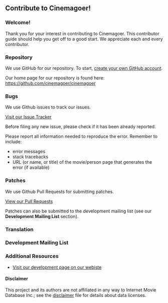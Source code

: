 

## Contribute to Cinemagoer!

### Welcome!

Thank you for your interest in contributing to Cinemagoer. This contributor guide should help you get off to a good start. We appreciate each and every contributor.

### Repository

We use GitHub for our repository. To start, [create your own GitHub account](https://github.com/signup).

Our home page for our repository is found here: https://github.com/cinemagoer/cinemagoer

### Bugs

We use Github issues to track our issues. 

[Visit our Issue Tracker](https://github.com/cinemagoer/cinemagoer/issues)

Before filing any new issue, please check if it has been already reported.

Please report all information needed to reproduce the error. Remember to include:
-   error messages
-   stack tracebacks
-   URL (or name, or title) of the movie/person page that generates the error (if available)

### Patches

We use Github Pull Requests for submitting patches. 

[View our Pull Requests](https://github.com/cinemagoer/cinemagoer/pulls)

Patches can also be submitted to the development mailing list (see our **Development Mailing List** section).

### Translation


### Development Mailing List


### Additional Resources

- [Visit our development page on our webiste](https://cinemagoer.github.io/development/)


#### Disclaimer

This project and its authors are not affiliated in any way to Internet Movie Database Inc.; see the  [disclaimer](https://raw.githubusercontent.com/cinemagoer/cinemagoer/master/DISCLAIMER.txt)  file for details about data licenses.
